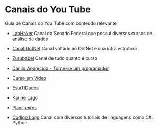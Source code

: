 # Canais do You Tube
Guia de Canais do You Tube com conteudo relevante

* [LabHaker](https://www.youtube.com/user/LabHackerCD/playlists) Canal do Senado Federal que possui diversos cursos de analise de dados

* [Canal DotNet](https://www.youtube.com/canaldotnet) Canal voltado ao DotNet e sua infra estrutura

* [Zurubabel](https://www.youtube.com/user/Zurubabel/playlists) Canal de tudo quanto é curso

* [Danilo Aparecido - Torne-se um programador](https://www.youtube.com/user/Didox59/playlists)

* [Curso em Video](https://www.youtube.com/user/cursosemvideo/playlists)

* [EstaTiDados](https://www.youtube.com/channel/UC4jROkPjTvnXRkuo2GAwKXw)

* [Karine Lago](https://www.youtube.com/channel/UCsx_ZsgsX6BIFueejCDBLkg)

* [Planilheiros](https://www.youtube.com/channel/UCusu-y_cy_0fXxOwCTmELqw/videos)

* [Codigo Logo](https://www.youtube.com/channel/UCwZFL945LUQcF9OpEWSfbeg/playlists) Canal com diversos tutoriais de linguagens como C#. Python. 
